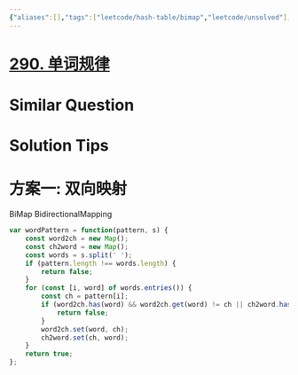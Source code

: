 ```yaml
---
{"aliases":[],"tags":["leetcode/hash-table/bimap","leetcode/unsolved"],"review-dates":[],"dg-publish":true,"difficulty":"easy","date-created":"2023-07-30-Sun, 3:11:27 pm","date-modified":"2024-01-24-Wed, 11:08:30 am","permalink":"/programming/basic/leetcode/290. 单词规律/","dgPassFrontmatter":true}
---
```



# [290. 单词规律](https://leetcode.cn/problems/word-pattern/)

# Similar Question

# Solution Tips

# 方案一: 双向映射

BiMap BidirectionalMapping

```js
var wordPattern = function(pattern, s) {
    const word2ch = new Map();
    const ch2word = new Map();
    const words = s.split(' ');
    if (pattern.length !== words.length) {
        return false;
    }
    for (const [i, word] of words.entries()) {
        const ch = pattern[i];
        if (word2ch.has(word) && word2ch.get(word) != ch || ch2word.has(ch) && ch2word.get(ch) !== word) {
            return false;
        }
        word2ch.set(word, ch);
        ch2word.set(ch, word);
    }
    return true;
};
```
